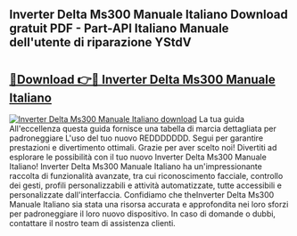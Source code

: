 ## Inverter Delta Ms300 Manuale Italiano Download gratuit PDF - Part-APl Italiano Manuale dell'utente di riparazione YStdV

# <h2><a href="http://dfgfwm0.blite.top/?on=Inverter+Delta+Ms300+Manuale+Italiano">🔗Download 👉🔴 Inverter Delta Ms300 Manuale Italiano</a></h2>

[![Inverter Delta Ms300 Manuale Italiano download](https://i.imgur.com/lujVjoI.png)](http://dfgfwm0.blite.top/?on=Inverter+Delta+Ms300+Manuale+Italiano)
La tua guida All'eccellenza questa guida fornisce una tabella di marcia dettagliata per padroneggiare L'uso del tuo nuovo REDDDDDDD. Segui per garantire prestazioni e divertimento ottimali. Grazie per aver scelto noi! Divertiti ad esplorare le possibilità con il tuo nuovo Inverter Delta Ms300 Manuale Italiano! Inverter Delta Ms300 Manuale Italiano ha un'impressionante raccolta di funzionalità avanzate, tra cui riconoscimento facciale, controllo dei gesti, profili personalizzabili e attività automatizzate, tutte accessibili e personalizzate dall'interfaccia. Confidiamo che theInverter Delta Ms300 Manuale Italiano sia stata una risorsa accurata e approfondita nei loro sforzi per padroneggiare il loro nuovo dispositivo. In caso di domande o dubbi, contattare il nostro team di assistenza clienti.
